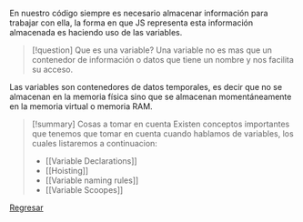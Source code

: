 En nuestro código siempre es necesario almacenar información para trabajar con ella, la forma en que JS representa esta información almacenada es haciendo uso de las variables.
>[!question] Que es una variable?
>Una variable no es mas que un contenedor de información o datos que tiene un nombre y nos facilita su acceso.

Las variables son contenedores de datos temporales, es decir que no se almacenan en la memoria física sino que se almacenan momentáneamente en la memoria virtual o memoria RAM.

>[!summary] Cosas a tomar en cuenta
>Existen conceptos importantes que tenemos que tomar en cuenta cuando hablamos de variables, los cuales listaremos a continuacion:
>- [[Variable Declarations]]
>- [[Hoisting]]
>- [[Variable naming rules]]
>- [[Variable Scoopes]]

[Regresar](Javascript)